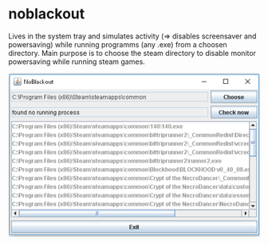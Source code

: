 # noblackout

Lives in the system tray and simulates activity (=> disables screensaver and powersaving) while running programms (any .exe) from a choosen directory.
Main purpose is to choose the steam directory to disable monitor powersaving while running steam games.

![Alt text](/noblackout.png?raw=true "Screenshot")
